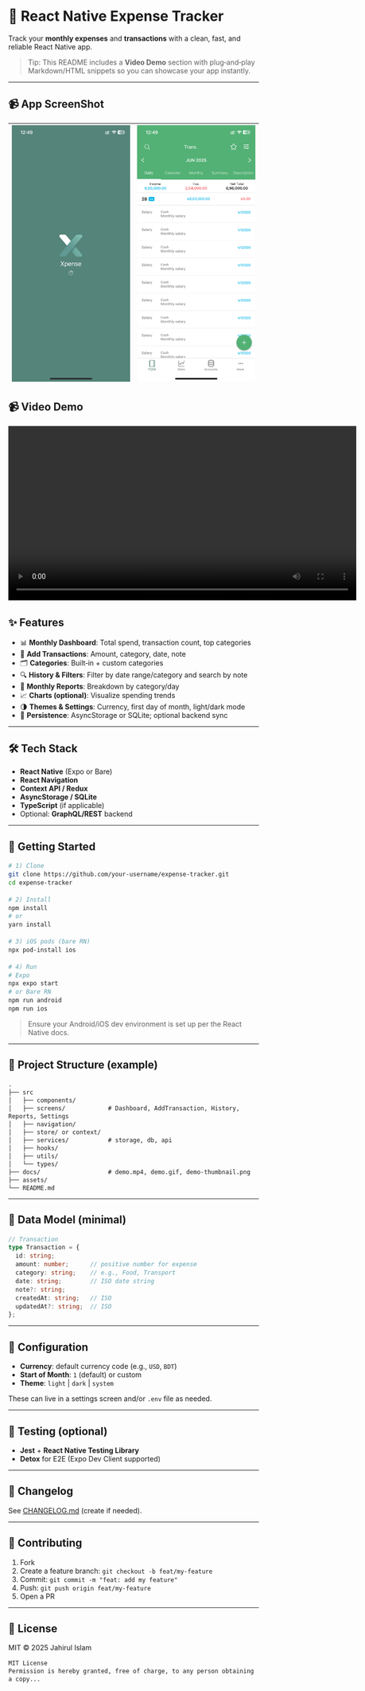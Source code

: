 # 📱 React Native Expense Tracker

Track your **monthly expenses** and **transactions** with a clean, fast, and reliable React Native app.

> Tip: This README includes a **Video Demo** section with plug‑and‑play Markdown/HTML snippets so you can showcase your app instantly.

---
## 📹 App ScreenShot

| ![App Screenshot](./demo2.png) | ![App Screenshot](./demo.png) |
|-------------------------------|-------------------------------|


## 📹 Video Demo

<video src="./demo.mp4" width="700" controls playsinline></video>


## ✨ Features

- 📊 **Monthly Dashboard**: Total spend, transaction count, top categories
- 💸 **Add Transactions**: Amount, category, date, note
- 🗂 **Categories**: Built‑in + custom categories
- 🔍 **History & Filters**: Filter by date range/category and search by note
- 📅 **Monthly Reports**: Breakdown by category/day
- 📈 **Charts (optional)**: Visualize spending trends
- 🌗 **Themes & Settings**: Currency, first day of month, light/dark mode
- 💾 **Persistence**: AsyncStorage or SQLite; optional backend sync

---

## 🛠 Tech Stack

- **React Native** (Expo or Bare)
- **React Navigation**
- **Context API / Redux**
- **AsyncStorage / SQLite**
- **TypeScript** (if applicable)
- Optional: **GraphQL/REST** backend

---

## 🚀 Getting Started

```bash
# 1) Clone
git clone https://github.com/your-username/expense-tracker.git
cd expense-tracker

# 2) Install
npm install
# or
yarn install

# 3) iOS pods (bare RN)
npx pod-install ios

# 4) Run
# Expo
npx expo start
# or Bare RN
npm run android
npm run ios
```

> Ensure your Android/iOS dev environment is set up per the React Native docs.

---

## 📂 Project Structure (example)

```
.
├── src
│   ├── components/
│   ├── screens/            # Dashboard, AddTransaction, History, Reports, Settings
│   ├── navigation/
│   ├── store/ or context/
│   ├── services/           # storage, db, api
│   ├── hooks/
│   ├── utils/
│   └── types/
├── docs/                   # demo.mp4, demo.gif, demo-thumbnail.png
├── assets/
└── README.md
```

---

## 🧮 Data Model (minimal)

```ts
// Transaction
type Transaction = {
  id: string;
  amount: number;      // positive number for expense
  category: string;    // e.g., Food, Transport
  date: string;        // ISO date string
  note?: string;
  createdAt: string;   // ISO
  updatedAt?: string;  // ISO
};
```

---

## 🔧 Configuration

- **Currency**: default currency code (e.g., `USD`, `BDT`)
- **Start of Month**: `1` (default) or custom
- **Theme**: `light` | `dark` | `system`

These can live in a settings screen and/or `.env` file as needed.

---

## 🧪 Testing (optional)

- **Jest** + **React Native Testing Library**
- **Detox** for E2E (Expo Dev Client supported)

---

## 📜 Changelog

See [CHANGELOG.md](./CHANGELOG.md) (create if needed).

---

## 🤝 Contributing

1. Fork
2. Create a feature branch: `git checkout -b feat/my-feature`
3. Commit: `git commit -m "feat: add my feature"`
4. Push: `git push origin feat/my-feature`
5. Open a PR

---

## 📗 License

MIT © 2025 Jahirul Islam
```text
MIT License
Permission is hereby granted, free of charge, to any person obtaining a copy...
```
